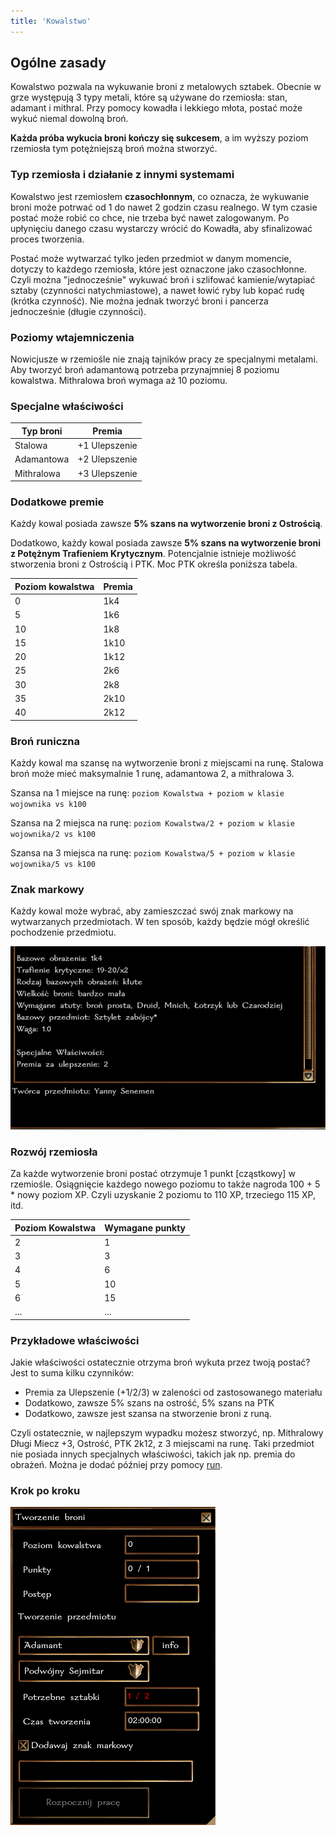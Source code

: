 ```yaml
---
title: 'Kowalstwo'
---
```



## Ogólne zasady

Kowalstwo pozwala na wykuwanie broni z metalowych sztabek. Obecnie w grze występują 3 typy metali, które są używane do rzemiosła: stan, adamant i mithral. Przy pomocy kowadła i lekkiego młota, postać może wykuć niemal dowolną broń.

**Każda próba wykucia broni kończy się sukcesem**, a im wyższy poziom rzemiosła tym potężniejszą broń można stworzyć.

### Typ rzemiosła i działanie z innymi systemami

Kowalstwo jest rzemiosłem **czasochłonnym**, co oznacza, że wykuwanie broni może potrwać od 1 do nawet 2 godzin czasu realnego. W tym czasie postać może robić co chce, nie trzeba być nawet zalogowanym. Po upłynięciu danego czasu wystarczy wrócić do Kowadła, aby sfinalizować proces tworzenia.

Postać może wytwarzać tylko jeden przedmiot w danym momencie, dotyczy to każdego rzemiosła, które jest oznaczone jako czasochłonne. Czyli można "jednocześnie" wykuwać broń i szlifować kamienie/wytapiać sztaby (czynności natychmiastowe), a nawet łowić ryby lub kopać rudę (krótka czynność). Nie można jednak tworzyć broni i pancerza jednocześnie (długie czynności).

### Poziomy wtajemniczenia

Nowicjusze w rzemiośle nie znają tajników pracy ze specjalnymi metalami. Aby tworzyć broń adamantową potrzeba przynajmniej 8 poziomu kowalstwa. Mithralowa broń wymaga aż 10 poziomu.

### Specjalne właściwości

| Typ broni  | Premia  |
|------------|---------|
| Stalowa    | +1 Ulepszenie |
| Adamantowa | +2 Ulepszenie |
| Mithralowa | +3 Ulepszenie |

### Dodatkowe premie

Każdy kowal posiada zawsze **5% szans na wytworzenie broni z Ostrością**.

Dodatkowo, każdy kowal posiada zawsze **5% szans na wytworzenie broni z Potężnym Trafieniem Krytycznym**. Potencjalnie istnieje możliwość stworzenia broni z Ostrością i PTK. Moc PTK określa poniższa tabela.

| Poziom kowalstwa | Premia |
|------------------|--------|
| 0                | 1k4    |
| 5                | 1k6    |
| 10               | 1k8    |
| 15               | 1k10   |
| 20               | 1k12   |
| 25               | 2k6    |
| 30               | 2k8    |
| 35               | 2k10   |
| 40               | 2k12   |

### Broń runiczna

Każdy kowal ma szansę na wytworzenie broni z miejscami na runę. Stalowa broń może mieć maksymalnie 1 runę, adamantowa 2, a mithralowa 3.

Szansa na 1 miejsce na runę:
``poziom Kowalstwa + poziom w klasie wojownika vs k100``

Szansa na 2 miejsca na runę:
``poziom Kowalstwa/2 + poziom w klasie wojownika/2 vs k100``

Szansa na 3 miejsca na runę:
``poziom Kowalstwa/5 + poziom w klasie wojownika/5 vs k100``

### Znak markowy

Każdy kowal może wybrać, aby zamieszczać swój znak markowy na wytwarzanych przedmiotach. W ten sposób, każdy będzie mógł określić pochodzenie przedmiotu.

![dialog kowalstwo](../../static/img/wiki/wiki-rzemioslo/kowalstwo-1.png)

### Rozwój rzemiosła

Za każde wytworzenie broni postać otrzymuje 1 punkt [cząstkowy] w rzemiośle. Osiągnięcie każdego nowego poziomu to także nagroda 100 + 5 * nowy poziom XP. Czyli uzyskanie 2 poziomu to 110 XP, trzeciego 115 XP, itd.

| Poziom Kowalstwa | Wymagane punkty |
|------------------|-----------------|
| 2                | 1               |
| 3                | 3               |
| 4                | 6               |
| 5                | 10              |
| 6                | 15              |
| ...              | ...             |

### Przykładowe właściwości

Jakie właściwości ostatecznie otrzyma broń wykuta przez twoją postać? Jest to suma kilku czynników:

- Premia za Ulepszenie (+1/2/3) w zaleności od zastosowanego materiału
- Dodatkowo, zawsze 5% szans na ostrość, 5% szans na PTK
- Dodatkowo, zawsze jest szansa na stworzenie broni z runą.

Czyli ostatecznie, w najlepszym wypadku możesz stworzyć, np. Mithralowy Długi Miecz +3, Ostrość, PTK 2k12, z 3 miejscami na runę.
Taki przedmiot nie posiada innych specjalnych właściwości, takich jak np. premia do obrażeń. Można je dodać później przy pomocy [run](../03-Przedmioty/03-Przedmioty%20runiczne.md). 

### Krok po kroku

![dialog kowalstwo](../../static/img/wiki/wiki-rzemioslo/kowalstwo-2.png)
